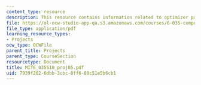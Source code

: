 ```yaml
---
content_type: resource
description: This resource contains information related to optimizer project assignment.
file: https://ol-ocw-studio-app-qa.s3.amazonaws.com/courses/6-035-computer-language-engineering-spring-2010/7939f2626dbb3cbc8ff688c51e5b6cb1_MIT6_035S10_proj05.pdf
file_type: application/pdf
learning_resource_types:
- Projects
ocw_type: OCWFile
parent_title: Projects
parent_type: CourseSection
resourcetype: Document
title: MIT6_035S10_proj05.pdf
uid: 7939f262-6dbb-3cbc-8ff6-88c51e5b6cb1
---
```

